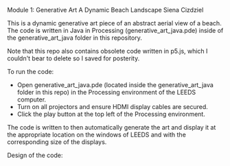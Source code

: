 Module 1: Generative Art
A Dynamic Beach Landscape
Siena Cizdziel

This is a dynamic generative art piece of an abstract aerial view of a beach. The code is written in Java in Processing (generative_art_java.pde) inside of the generative_art_java folder in this repository. 

Note that this repo also contains obsolete code written in p5.js, which I couldn't bear to delete so I saved for posterity. 

To run the code: 
* Open generative_art_java.pde (located inside the generative_art_java folder in this repo) in the Processing environment of the LEEDS computer.
* Turn on all projectors and ensure HDMI display cables are secured. 
* Click the play button at the top left of the Processing environment. 

The code is written to then automatically generate the art and display it at the appropriate location on the windows of LEEDS and with the corresponding size of the displays. 

Design of the code:

